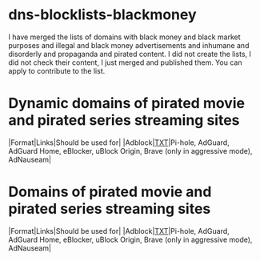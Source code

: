 # dns-blocklists-blackmoney
I have merged the lists of domains with black money and black market purposes and illegal and black money advertisements and inhumane and disorderly and propaganda and pirated content. I did not create the lists, I did not check their content, I just merged and published them. You can apply to contribute to the list.  

# Dynamic domains of pirated movie and pirated series streaming sites
|Format|Links|Should be used for|
|Adblock|[TXT](https://raw.githubusercontent.com/universish/dns-blocklists-blackmoney/refs/heads/main/illegal-TV_series-film-domains-dinamic-dns-blocklist.txt)|Pi-hole, AdGuard, AdGuard Home, eBlocker, uBlock Origin, Brave (only in aggressive mode), AdNauseam|

# Domains of pirated movie and pirated series streaming sites
|Format|Links|Should be used for|
|Adblock|[TXT](https://raw.githubusercontent.com/universish/dns-blocklists-blackmoney/refs/heads/main/illegal-TV_series-film-domains-dns-blocklist.txt)|Pi-hole, AdGuard, AdGuard Home, eBlocker, uBlock Origin, Brave (only in aggressive mode), AdNauseam|
